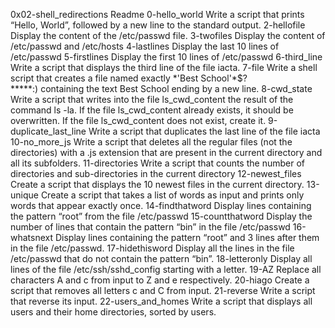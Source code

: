 0x02-shell_redirections Readme
0-hello_world Write a script that prints “Hello, World”, followed by a new line to the standard output.
 2-hellofile Display the content of the /etc/passwd file.
 3-twofiles Display the content of /etc/passwd and /etc/hosts
 4-lastlines Display the last 10 lines of /etc/passwd
 5-firstlines Display the first 10 lines of /etc/passwd
 6-third_line Write a script that displays the third line of the file iacta.
 7-file Write a shell script that creates a file named exactly \*\'Best School\'\*$\?\*\*\*\*\*:) containing the text Best School ending by a new line.
 8-cwd_state Write a script that writes into the file ls_cwd_content the result of the command ls -la. If the file ls_cwd_content already exists, it should be overwritten. If the file ls_cwd_content does not exist, create it.
 9-duplicate_last_line Write a script that duplicates the last line of the file iacta
 10-no_more_js Write a script that deletes all the regular files (not the directories) with a .js extension that are present in the current directory and all its subfolders.
 11-directories Write a script that counts the number of directories and sub-directories in the current directory
 12-newest_files Create a script that displays the 10 newest files in the current directory.
 13-unique Create a script that takes a list of words as input and prints only words that appear exactly once.
 14-findthatword Display lines containing the pattern “root” from the file /etc/passwd
 15-countthatword Display the number of lines that contain the pattern “bin” in the file /etc/passwd
 16-whatsnext Display lines containing the pattern “root” and 3 lines after them in the file /etc/passwd.
 17-hidethisword Display all the lines in the file /etc/passwd that do not contain the pattern “bin”.
 18-letteronly Display all lines of the file /etc/ssh/sshd_config starting with a letter.
 19-AZ Replace all characters A and c from input to Z and e respectively.
 20-hiago Create a script that removes all letters c and C from input.
 21-reverse Write a script that reverse its input.
 22-users_and_homes Write a script that displays all users and their home directories, sorted by users.
